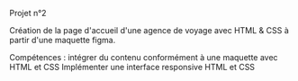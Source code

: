 Projet n°2

Création de la page d'accueil d'une agence de voyage avec HTML & CSS à partir d'une maquette figma.


Compétences : intégrer du contenu conformément à une maquette avec HTML et CSS
Implémenter une interface responsive HTML et CSS
